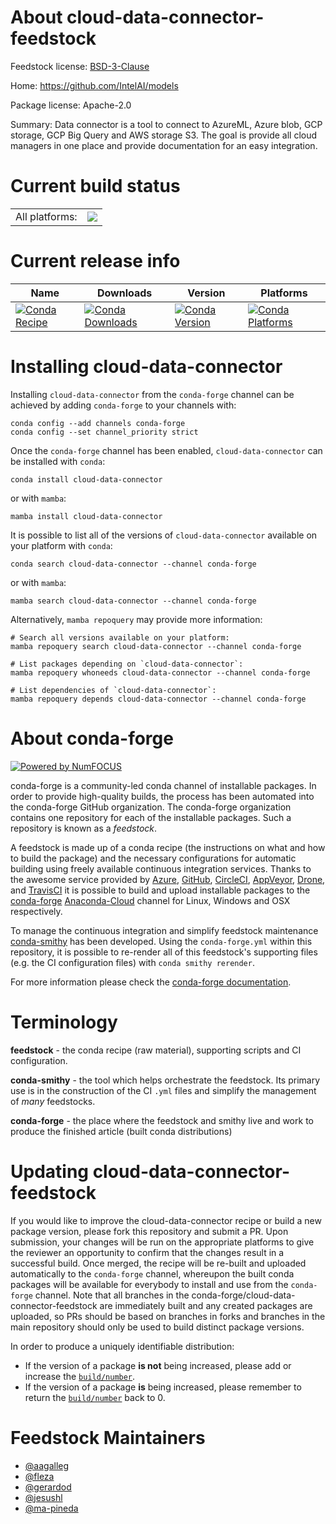 About cloud-data-connector-feedstock
====================================

Feedstock license: [BSD-3-Clause](https://github.com/conda-forge/cloud-data-connector-feedstock/blob/main/LICENSE.txt)

Home: https://github.com/IntelAI/models

Package license: Apache-2.0

Summary: Data connector is a tool to connect to AzureML, Azure blob, GCP storage, GCP Big Query and AWS storage S3. The goal is provide all cloud managers in one place and provide documentation for an easy integration.

Current build status
====================


<table><tr><td>All platforms:</td>
    <td>
      <a href="https://dev.azure.com/conda-forge/feedstock-builds/_build/latest?definitionId=20408&branchName=main">
        <img src="https://dev.azure.com/conda-forge/feedstock-builds/_apis/build/status/cloud-data-connector-feedstock?branchName=main">
      </a>
    </td>
  </tr>
</table>

Current release info
====================

| Name | Downloads | Version | Platforms |
| --- | --- | --- | --- |
| [![Conda Recipe](https://img.shields.io/badge/recipe-cloud--data--connector-green.svg)](https://anaconda.org/conda-forge/cloud-data-connector) | [![Conda Downloads](https://img.shields.io/conda/dn/conda-forge/cloud-data-connector.svg)](https://anaconda.org/conda-forge/cloud-data-connector) | [![Conda Version](https://img.shields.io/conda/vn/conda-forge/cloud-data-connector.svg)](https://anaconda.org/conda-forge/cloud-data-connector) | [![Conda Platforms](https://img.shields.io/conda/pn/conda-forge/cloud-data-connector.svg)](https://anaconda.org/conda-forge/cloud-data-connector) |

Installing cloud-data-connector
===============================

Installing `cloud-data-connector` from the `conda-forge` channel can be achieved by adding `conda-forge` to your channels with:

```
conda config --add channels conda-forge
conda config --set channel_priority strict
```

Once the `conda-forge` channel has been enabled, `cloud-data-connector` can be installed with `conda`:

```
conda install cloud-data-connector
```

or with `mamba`:

```
mamba install cloud-data-connector
```

It is possible to list all of the versions of `cloud-data-connector` available on your platform with `conda`:

```
conda search cloud-data-connector --channel conda-forge
```

or with `mamba`:

```
mamba search cloud-data-connector --channel conda-forge
```

Alternatively, `mamba repoquery` may provide more information:

```
# Search all versions available on your platform:
mamba repoquery search cloud-data-connector --channel conda-forge

# List packages depending on `cloud-data-connector`:
mamba repoquery whoneeds cloud-data-connector --channel conda-forge

# List dependencies of `cloud-data-connector`:
mamba repoquery depends cloud-data-connector --channel conda-forge
```


About conda-forge
=================

[![Powered by
NumFOCUS](https://img.shields.io/badge/powered%20by-NumFOCUS-orange.svg?style=flat&colorA=E1523D&colorB=007D8A)](https://numfocus.org)

conda-forge is a community-led conda channel of installable packages.
In order to provide high-quality builds, the process has been automated into the
conda-forge GitHub organization. The conda-forge organization contains one repository
for each of the installable packages. Such a repository is known as a *feedstock*.

A feedstock is made up of a conda recipe (the instructions on what and how to build
the package) and the necessary configurations for automatic building using freely
available continuous integration services. Thanks to the awesome service provided by
[Azure](https://azure.microsoft.com/en-us/services/devops/), [GitHub](https://github.com/),
[CircleCI](https://circleci.com/), [AppVeyor](https://www.appveyor.com/),
[Drone](https://cloud.drone.io/welcome), and [TravisCI](https://travis-ci.com/)
it is possible to build and upload installable packages to the
[conda-forge](https://anaconda.org/conda-forge) [Anaconda-Cloud](https://anaconda.org/)
channel for Linux, Windows and OSX respectively.

To manage the continuous integration and simplify feedstock maintenance
[conda-smithy](https://github.com/conda-forge/conda-smithy) has been developed.
Using the ``conda-forge.yml`` within this repository, it is possible to re-render all of
this feedstock's supporting files (e.g. the CI configuration files) with ``conda smithy rerender``.

For more information please check the [conda-forge documentation](https://conda-forge.org/docs/).

Terminology
===========

**feedstock** - the conda recipe (raw material), supporting scripts and CI configuration.

**conda-smithy** - the tool which helps orchestrate the feedstock.
                   Its primary use is in the construction of the CI ``.yml`` files
                   and simplify the management of *many* feedstocks.

**conda-forge** - the place where the feedstock and smithy live and work to
                  produce the finished article (built conda distributions)


Updating cloud-data-connector-feedstock
=======================================

If you would like to improve the cloud-data-connector recipe or build a new
package version, please fork this repository and submit a PR. Upon submission,
your changes will be run on the appropriate platforms to give the reviewer an
opportunity to confirm that the changes result in a successful build. Once
merged, the recipe will be re-built and uploaded automatically to the
`conda-forge` channel, whereupon the built conda packages will be available for
everybody to install and use from the `conda-forge` channel.
Note that all branches in the conda-forge/cloud-data-connector-feedstock are
immediately built and any created packages are uploaded, so PRs should be based
on branches in forks and branches in the main repository should only be used to
build distinct package versions.

In order to produce a uniquely identifiable distribution:
 * If the version of a package **is not** being increased, please add or increase
   the [``build/number``](https://docs.conda.io/projects/conda-build/en/latest/resources/define-metadata.html#build-number-and-string).
 * If the version of a package **is** being increased, please remember to return
   the [``build/number``](https://docs.conda.io/projects/conda-build/en/latest/resources/define-metadata.html#build-number-and-string)
   back to 0.

Feedstock Maintainers
=====================

* [@aagalleg](https://github.com/aagalleg/)
* [@fleza](https://github.com/fleza/)
* [@gerardod](https://github.com/gerardod/)
* [@jesushl](https://github.com/jesushl/)
* [@ma-pineda](https://github.com/ma-pineda/)

